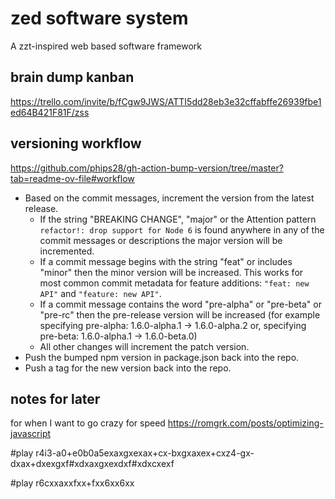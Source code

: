 # zed software system 
A zzt-inspired web based software framework

## brain dump kanban
https://trello.com/invite/b/fCgw9JWS/ATTI5dd28eb3e32cffabffe26939fbe1ed64B421F81F/zss

## versioning workflow

https://github.com/phips28/gh-action-bump-version/tree/master?tab=readme-ov-file#workflow

* Based on the commit messages, increment the version from the latest release.
  * If the string "BREAKING CHANGE", "major" or the Attention pattern `refactor!: drop support for Node 6` is found anywhere in any of the commit messages or descriptions the major
    version will be incremented.
  * If a commit message begins with the string "feat" or includes "minor" then the minor version will be increased. This works
    for most common commit metadata for feature additions: `"feat: new API"` and `"feature: new API"`.
  * If a commit message contains the word "pre-alpha" or "pre-beta" or "pre-rc" then the pre-release version will be increased (for example specifying pre-alpha: 1.6.0-alpha.1 -> 1.6.0-alpha.2 or, specifying pre-beta: 1.6.0-alpha.1 -> 1.6.0-beta.0)
  * All other changes will increment the patch version.
* Push the bumped npm version in package.json back into the repo.
* Push a tag for the new version back into the repo.

## notes for later

for when I want to go crazy for speed
https://romgrk.com/posts/optimizing-javascript

  #play r4i3-a0+e0b0a5exaxgxexax+cx-bxgxaxex+cxz4-gx-dxax+dxexgxf#xdxaxgxexdxf#xdxcxexf

  #play r6cxxaxxfxx+fxx6xx6xx